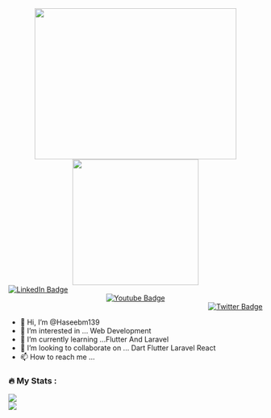 <div id="header" align="center">
  <img src="https://media.giphy.com/media/E89xxATM4iZoPdr6Tb/giphy.gif"  width="400", height = "300"/>
  <img src="https://media.giphy.com/media/M9gbBd9nbDrOTu1Mqx/giphy.gif"width = "250"/>
</div>
<div id="badges" align="left">
  <a href="https://www.linkedin.com/in/haseeb-memon-485690203/">
    <img src="https://img.shields.io/badge/LinkedIn-blue?style=for-the-badge&logo=linkedin&logoColor=white" alt="LinkedIn Badge"/>
  </a>
</div>
<div id="badges" align="center">
  <a href="#">
    <img src="https://img.shields.io/badge/YouTube-red?style=for-the-badge&logo=youtube&logoColor=white" alt="Youtube Badge"/>
  </a>

</div>
<div id="badges" align="right">  
  <a href="#">
    <img src="https://img.shields.io/badge/Twitter-blue?style=for-the-badge&logo=twitter&logoColor=white" alt="Twitter Badge"/>
  </a>
</div>


- 👋 Hi, I’m @Haseebm139
- 👀 I’m interested in ... Web Development
- 🌱 I’m currently learning ...Flutter And Laravel
- 💞️ I’m looking to collaborate on ... Dart Flutter Laravel React
- 📫 How to reach me ... 

<!---
haseebm139/haseebm139  is a ✨ special ✨ repository because its `README.md` (this file) appears on your GitHub profile.
You can click the Preview link to take a look at your changes.
--->


### :fire: My Stats :
<div>
<img src="https://github-readme-streak-stats.herokuapp.com/?user=Bisharat62"/>
</div>
<div>
  <img src = "![Top Langs](https://www.linkedin.com/in/bisharat-ali-%F0%9F%87%B5%F0%9F%87%B0-782826210/)"/>
</div>
